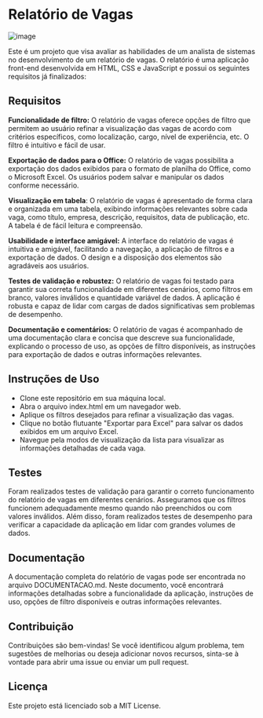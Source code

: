 # Relatório de Vagas

![image](https://github.com/brunnogpcosta/skeel/assets/49787374/64dbfdf9-592e-497a-baf6-cb786f3962f8)

Este é um projeto que visa avaliar as habilidades de um analista de sistemas no desenvolvimento de um relatório de vagas. O relatório é uma aplicação front-end desenvolvida em HTML, CSS e JavaScript e possui os seguintes requisitos já finalizados:

## Requisitos
**Funcionalidade de filtro:** O relatório de vagas oferece opções de filtro que permitem ao usuário refinar a visualização das vagas de acordo com critérios específicos, como localização, cargo, nível de experiência, etc. O filtro é intuitivo e fácil de usar.

**Exportação de dados para o Office:** O relatório de vagas possibilita a exportação dos dados exibidos para o formato de planilha do Office, como o Microsoft Excel. Os usuários podem salvar e manipular os dados conforme necessário.

**Visualização em tabela**: O relatório de vagas é apresentado de forma clara e organizada em uma tabela, exibindo informações relevantes sobre cada vaga, como título, empresa, descrição, requisitos, data de publicação, etc. A tabela é de fácil leitura e compreensão.

**Usabilidade e interface amigável:** A interface do relatório de vagas é intuitiva e amigável, facilitando a navegação, a aplicação de filtros e a exportação de dados. O design e a disposição dos elementos são agradáveis aos usuários.

**Testes de validação e robustez:** O relatório de vagas foi testado para garantir sua correta funcionalidade em diferentes cenários, como filtros em branco, valores inválidos e quantidade variável de dados. A aplicação é robusta e capaz de lidar com cargas de dados significativas sem problemas de desempenho.

**Documentação e comentários:** O relatório de vagas é acompanhado de uma documentação clara e concisa que descreve sua funcionalidade, explicando o processo de uso, as opções de filtro disponíveis, as instruções para exportação de dados e outras informações relevantes.

## Instruções de Uso
- Clone este repositório em sua máquina local.
- Abra o arquivo index.html em um navegador web.
- Aplique os filtros desejados para refinar a visualização das vagas.
- Clique no botão flutuante "Exportar para Excel" para salvar os dados exibidos em um arquivo Excel.
- Navegue pela modos de visualização da lista para visualizar as informações detalhadas de cada vaga.

## Testes
Foram realizados testes de validação para garantir o correto funcionamento do relatório de vagas em diferentes cenários. Asseguramos que os filtros funcionem adequadamente mesmo quando não preenchidos ou com valores inválidos. Além disso, foram realizados testes de desempenho para verificar a capacidade da aplicação em lidar com grandes volumes de dados.

## Documentação
A documentação completa do relatório de vagas pode ser encontrada no arquivo DOCUMENTACAO.md. Neste documento, você encontrará informações detalhadas sobre a funcionalidade da aplicação, instruções de uso, opções de filtro disponíveis e outras informações relevantes.

## Contribuição
Contribuições são bem-vindas! Se você identificou algum problema, tem sugestões de melhorias ou deseja adicionar novos recursos, sinta-se à vontade para abrir uma issue ou enviar um pull request.

## Licença
Este projeto está licenciado sob a MIT License.
